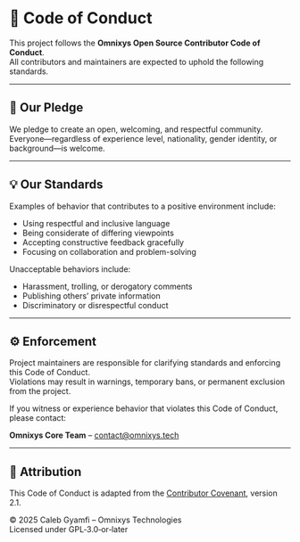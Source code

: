 # 📜 Code of Conduct

This project follows the **Omnixys Open Source Contributor Code of Conduct**.  
All contributors and maintainers are expected to uphold the following standards.

---

## 💬 Our Pledge

We pledge to create an open, welcoming, and respectful community.  
Everyone—regardless of experience level, nationality, gender identity, or background—is welcome.

---

## 💡 Our Standards

Examples of behavior that contributes to a positive environment include:
- Using respectful and inclusive language
- Being considerate of differing viewpoints
- Accepting constructive feedback gracefully
- Focusing on collaboration and problem-solving

Unacceptable behaviors include:
- Harassment, trolling, or derogatory comments
- Publishing others’ private information
- Discriminatory or disrespectful conduct

---

## ⚙️ Enforcement

Project maintainers are responsible for clarifying standards and enforcing this Code of Conduct.  
Violations may result in warnings, temporary bans, or permanent exclusion from the project.

If you witness or experience behavior that violates this Code of Conduct, please contact:

**Omnixys Core Team** – [contact@omnixys.tech](mailto:contact@omnixys.tech)

---

## 📄 Attribution

This Code of Conduct is adapted from the [Contributor Covenant](https://www.contributor-covenant.org), version 2.1.

© 2025 Caleb Gyamfi – Omnixys Technologies  
Licensed under GPL‑3.0‑or‑later
